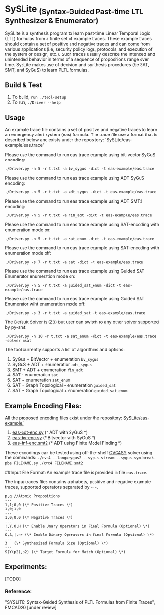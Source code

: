 # SySLite <sub>(Syntax-Guided Past-time LTL Synthesizer & Enumerator)</sub>

SySLite is a synthesis program to learn past-time Linear Temporal Logic (LTL) formulas from a finite set of example traces. These example traces should contain a set of positive and negative traces and can come from various applications (i.e, security policy logs, protocols, and execution of the system or design, etc.). Such traces usually describe the intended and unintended behavior in terms of a sequence of propositions range over time. SysLite makes use of decision and synthesis procedures (\ie SAT, SMT, and SyGuS) to learn PLTL formulas.

## Build & Test

1. To build, `run ./tool-setup` 
2. To run, `./Driver --help`

## Usage

An example trace file contains a set of positive and negative traces to learn an emergency alert system (eas) formula. 
The trace file use a format that is described below and exists under the repository:
'SySLite/eas-example/eas.trace'

Please use the command to run eas trace example using bit-vector SyGuS encoding:

`./Driver.py -n 5 -r t.txt -a bv_sygus -dict -t eas-example/eas.trace`

Please use the command to run eas trace example using ADT SyGuS encoding:

`./Driver.py -n 5 -r t.txt -a adt_sygus -dict -t eas-example/eas.trace`

Please use the command to run eas trace example using ADT SMT2 encoding:

`./Driver.py -n 5 -r t.txt -a fin_adt -dict -t eas-example/eas.trace`

Please use the command to run eas trace example using SAT-encoding with enumeration mode on:

`./Driver.py -n 5 -r t.txt -a sat_enum -dict -t eas-example/eas.trace`

Please use the command to run eas trace example using SAT-encoding with enumeration mode off:

`./Driver.py -s 7 -r t.txt -a sat -dict -t eas-example/eas.trace`

Please use the command to run eas trace example using Guided SAT Enumerator enumeration mode on:

`./Driver.py -n 5 -r t.txt -a guided_sat_enum -dict -t eas-example/eas.trace` 

Please use the command to run eas trace example using Guided SAT Enumerator wiht enumeration mode off:

`./Driver.py -s 3 -r t.txt -a guided_sat -t eas-example/eas.trace` 

The Default Solver is (Z3) but user can switch to any other solver supported by py-smt:

`./Driver.py -n 10 -r t.txt -a sat_enum -dict -t eas-example/eas.trace -solver msat`

The tool currently supports a list of algorithms and options:

1. SyGus + BitVector + enumeration `bv_sygus`  
2. SyGuS + ADT + enumeration `adt_sygus` 
3. SMT + ADT + enumeration `fin_adt`
4. SAT - enumeration `sat`  
5. SAT + enumeration `sat_enum` 
6. SAT + Graph Topological - enumeration `guided_sat`  
7. SAT + Graph Topological + enumeration `guided_sat_enum`  

Example Encoding Files:
-----------------------
All the proposed encoding files exist under the repository: [SySLite/eas-example/](https://github.com/CLC-UIowa/SySLite/tree/master/eas-example)
1. [eas-adt-enc.sy](https://github.com/CLC-UIowa/SySLite/blob/master/eas-example/eas-adt-enc.sy) (\* ADT with SyGuS \*)
2. [eas-bv-enc.sy](https://github.com/CLC-UIowa/SySLite/blob/master/eas-example/eas-bv-enc.sy) (\* Bitvector with SyGuS \*)
3. [eas-fnf-enc.smt2](https://github.com/CLC-UIowa/SySLite/blob/master/eas-example/eas-fnf-enc.smt2) (\* ADT using Finite Model Finding \*) 

These encodings can be tested using off-the-shelf [CVC4SY](https://github.com/CLC-UIowa/SySLite/blob/master/resources/cvc4) solver using the commands:
`./cvc4 --lang=sygus2 --sygus-stream --sygus-sym-break-pbe FILENAME.sy`
`./cvc4 FILENAME.smt2`

##Input File Format:
An example trace file is provided in file `eas.trace`.

The input traces files contains alphabets, positive and negative example traces, supported operators 
separated by `---`. 
```
p,q	//Atomic Propositions
---
1,1;0,0	(\* Positive Traces \*)
1,0;1,0
---
1,0;0,0	(\* Negative Traces \*)
---
!,Y,O,H	(\* Enable Unary Operators in Final Formula (Optional) \*)
---
S,&,|,=> (\* Enable Binary Operators in Final Formula (Optional) \*)
---
3	(\* Synthesized Formula Size (Optional) \*)
---
S(Y(p2),p2)	(\* Target Formula for Match (Optional) \*)
```

## Experiments:

[TODO]

### Reference:

"SYSLITE: Syntax-Guided Synthesis of PLTL Formulas from Finite Traces", FMCAD20 [under review]



